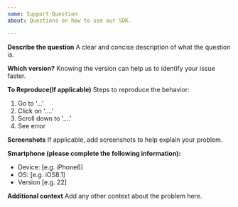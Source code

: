 ```yaml
---
name: Support Question
about: Questions on how to use our SDK.

---
```


**Describe the question**
A clear and concise description of what the question is.

**Which version?**
Knowing the version can help us to identify your issue faster.

**To Reproduce(If applicable)**
Steps to reproduce the behavior:
1. Go to '...'
2. Click on '....'
3. Scroll down to '....'
4. See error

**Screenshots**
If applicable, add screenshots to help explain your problem.

**Smartphone (please complete the following information):**
 - Device: [e.g. iPhone6]
 - OS: [e.g. iOS8.1]
 - Version [e.g. 22]

**Additional context**
Add any other context about the problem here.
